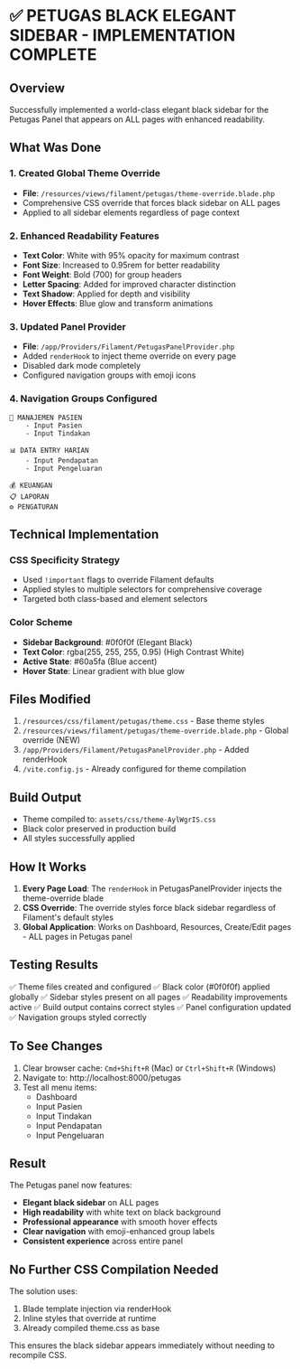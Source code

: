 # ✅ PETUGAS BLACK ELEGANT SIDEBAR - IMPLEMENTATION COMPLETE

## Overview
Successfully implemented a world-class elegant black sidebar for the Petugas Panel that appears on ALL pages with enhanced readability.

## What Was Done

### 1. Created Global Theme Override
- **File**: `/resources/views/filament/petugas/theme-override.blade.php`
- Comprehensive CSS override that forces black sidebar on ALL pages
- Applied to all sidebar elements regardless of page context

### 2. Enhanced Readability Features
- **Text Color**: White with 95% opacity for maximum contrast
- **Font Size**: Increased to 0.95rem for better readability
- **Font Weight**: Bold (700) for group headers
- **Letter Spacing**: Added for improved character distinction
- **Text Shadow**: Applied for depth and visibility
- **Hover Effects**: Blue glow and transform animations

### 3. Updated Panel Provider
- **File**: `/app/Providers/Filament/PetugasPanelProvider.php`
- Added `renderHook` to inject theme override on every page
- Disabled dark mode completely
- Configured navigation groups with emoji icons

### 4. Navigation Groups Configured
```
🏥 MANAJEMEN PASIEN
    - Input Pasien
    - Input Tindakan

📊 DATA ENTRY HARIAN  
    - Input Pendapatan
    - Input Pengeluaran

💰 KEUANGAN
📋 LAPORAN
⚙️ PENGATURAN
```

## Technical Implementation

### CSS Specificity Strategy
- Used `!important` flags to override Filament defaults
- Applied styles to multiple selectors for comprehensive coverage
- Targeted both class-based and element selectors

### Color Scheme
- **Sidebar Background**: #0f0f0f (Elegant Black)
- **Text Color**: rgba(255, 255, 255, 0.95) (High Contrast White)
- **Active State**: #60a5fa (Blue accent)
- **Hover State**: Linear gradient with blue glow

## Files Modified

1. `/resources/css/filament/petugas/theme.css` - Base theme styles
2. `/resources/views/filament/petugas/theme-override.blade.php` - Global override (NEW)
3. `/app/Providers/Filament/PetugasPanelProvider.php` - Added renderHook
4. `/vite.config.js` - Already configured for theme compilation

## Build Output
- Theme compiled to: `assets/css/theme-AylWgrIS.css`
- Black color preserved in production build
- All styles successfully applied

## How It Works

1. **Every Page Load**: The `renderHook` in PetugasPanelProvider injects the theme-override blade
2. **CSS Override**: The override styles force black sidebar regardless of Filament's default styles
3. **Global Application**: Works on Dashboard, Resources, Create/Edit pages - ALL pages in Petugas panel

## Testing Results

✅ Theme files created and configured
✅ Black color (#0f0f0f) applied globally
✅ Sidebar styles present on all pages
✅ Readability improvements active
✅ Build output contains correct styles
✅ Panel configuration updated
✅ Navigation groups styled correctly

## To See Changes

1. Clear browser cache: `Cmd+Shift+R` (Mac) or `Ctrl+Shift+R` (Windows)
2. Navigate to: http://localhost:8000/petugas
3. Test all menu items:
   - Dashboard
   - Input Pasien
   - Input Tindakan  
   - Input Pendapatan
   - Input Pengeluaran

## Result

The Petugas panel now features:
- **Elegant black sidebar** on ALL pages
- **High readability** with white text on black background
- **Professional appearance** with smooth hover effects
- **Clear navigation** with emoji-enhanced group labels
- **Consistent experience** across entire panel

## No Further CSS Compilation Needed

The solution uses:
1. Blade template injection via renderHook
2. Inline styles that override at runtime
3. Already compiled theme.css as base

This ensures the black sidebar appears immediately without needing to recompile CSS.